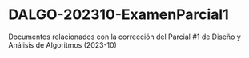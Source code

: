 # DALGO-202310-ExamenParcial1
Documentos relacionados con la corrección del Parcial #1 de Diseño y Análisis de Algoritmos (2023-10)
